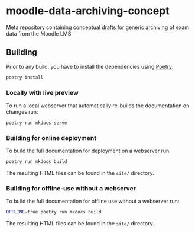 # moodle-data-archiving-concept

Meta repository containing conceptual drafts for generic archiving of exam data from the Moodle LMS


## Building

Prior to any build, you have to install the dependencies using [Poetry](https://python-poetry.org/):

```bash
poetry install
```

### Locally with live preview

To run a local webserver that automatically re-builds the documentation on changes run:

```bash
poetry run mkdocs serve
```

### Building for online deployment

To build the full documentation for deployment on a webserver run:

```bash
poetry run mkdocs build
```

The resulting HTML files can be found in the `site/` directory.

### Building for offline-use without a webserver

To build the full documentation for offline use without a webserver run:

```bash
OFFLINE=true poetry run mkdocs build
```

The resulting HTML files can be found in the `site/` directory.
